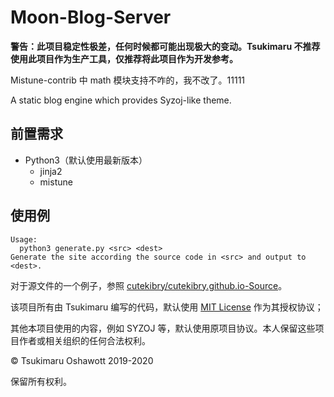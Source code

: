# Moon-Blog-Server
**警告：此项目稳定性极差，任何时候都可能出现极大的变动。Tsukimaru 不推荐使用此项目作为生产工具，仅推荐将此项目作为开发参考。**

Mistune-contrib 中 math 模块支持不咋的，我不改了。11111

A static blog engine which provides Syzoj-like theme.

## 前置需求
* Python3（默认使用最新版本）
  - jinja2
  - mistune

## 使用例
```plain
Usage:
  python3 generate.py <src> <dest>
Generate the site according the source code in <src> and output to <dest>.
```

对于源文件的一个例子，参照 [cutekibry/cutekibry.github.io-Source](https://github.com/cutekibry/cutekibry.github.io-Source)。

该项目所有由 Tsukimaru 编写的代码，默认使用 [MIT License](https://mit-license.org/) 作为其授权协议；

其他本项目使用的内容，例如 SYZOJ 等，默认使用原项目协议。本人保留这些项目作者或相关组织的任何合法权利。

&copy; Tsukimaru Oshawott 2019-2020

保留所有权利。